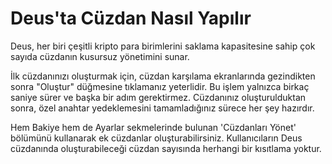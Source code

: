 # Deus'ta Cüzdan Nasıl Yapılır

Deus, her biri çeşitli kripto para birimlerini saklama kapasitesine sahip çok sayıda cüzdanın kusursuz yönetimini sunar.

İlk cüzdanınızı oluşturmak için, cüzdan karşılama ekranlarında gezindikten sonra "Oluştur" düğmesine tıklamanız yeterlidir. Bu işlem yalnızca birkaç saniye sürer ve başka bir adım gerektirmez. Cüzdanınız oluşturulduktan sonra, özel anahtar yedeklemesini tamamladığınız sürece her şey hazırdır.

Hem Bakiye hem de Ayarlar sekmelerinde bulunan 'Cüzdanları Yönet' bölümünü kullanarak ek cüzdanlar oluşturabilirsiniz. Kullanıcıların Deus cüzdanında oluşturabileceği cüzdan sayısında herhangi bir kısıtlama yoktur.